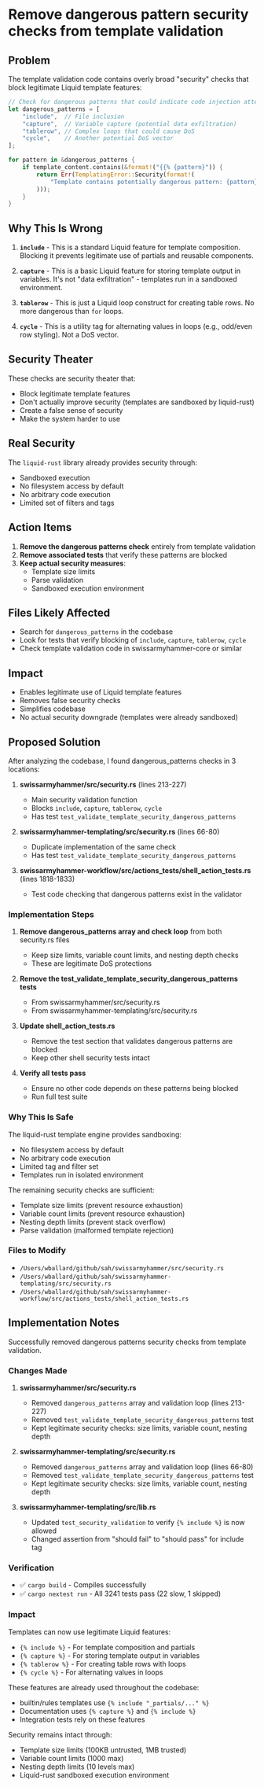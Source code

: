 # Remove dangerous pattern security checks from template validation

## Problem
The template validation code contains overly broad "security" checks that block legitimate Liquid template features:

```rust
// Check for dangerous patterns that could indicate code injection attempts
let dangerous_patterns = [
    "include",  // File inclusion
    "capture",  // Variable capture (potential data exfiltration)
    "tablerow", // Complex loops that could cause DoS
    "cycle",    // Another potential DoS vector
];

for pattern in &dangerous_patterns {
    if template_content.contains(&format!("{{% {pattern}")) {
        return Err(TemplatingError::Security(format!(
            "Template contains potentially dangerous pattern: {pattern}"
        )));
    }
}
```

## Why This Is Wrong

1. **`include`** - This is a standard Liquid feature for template composition. Blocking it prevents legitimate use of partials and reusable components.

2. **`capture`** - This is a basic Liquid feature for storing template output in variables. It's not "data exfiltration" - templates run in a sandboxed environment.

3. **`tablerow`** - This is just a Liquid loop construct for creating table rows. No more dangerous than `for` loops.

4. **`cycle`** - This is a utility tag for alternating values in loops (e.g., odd/even row styling). Not a DoS vector.

## Security Theater
These checks are security theater that:
- Block legitimate template features
- Don't actually improve security (templates are sandboxed by liquid-rust)
- Create a false sense of security
- Make the system harder to use

## Real Security
The `liquid-rust` library already provides security through:
- Sandboxed execution
- No filesystem access by default
- No arbitrary code execution
- Limited set of filters and tags

## Action Items

1. **Remove the dangerous patterns check** entirely from template validation
2. **Remove associated tests** that verify these patterns are blocked
3. **Keep actual security measures**:
   - Template size limits
   - Parse validation
   - Sandboxed execution environment

## Files Likely Affected
- Search for `dangerous_patterns` in the codebase
- Look for tests that verify blocking of `include`, `capture`, `tablerow`, `cycle`
- Check template validation code in swissarmyhammer-core or similar

## Impact
- Enables legitimate use of Liquid template features
- Removes false security checks
- Simplifies codebase
- No actual security downgrade (templates were already sandboxed)



## Proposed Solution

After analyzing the codebase, I found dangerous_patterns checks in 3 locations:

1. **swissarmyhammer/src/security.rs** (lines 213-227)
   - Main security validation function
   - Blocks `include`, `capture`, `tablerow`, `cycle` 
   - Has test `test_validate_template_security_dangerous_patterns`

2. **swissarmyhammer-templating/src/security.rs** (lines 66-80)
   - Duplicate implementation of the same check
   - Has test `test_validate_template_security_dangerous_patterns`

3. **swissarmyhammer-workflow/src/actions_tests/shell_action_tests.rs** (lines 1818-1833)
   - Test code checking that dangerous patterns exist in the validator

### Implementation Steps

1. **Remove dangerous_patterns array and check loop** from both security.rs files
   - Keep size limits, variable count limits, and nesting depth checks
   - These are legitimate DoS protections

2. **Remove the test_validate_template_security_dangerous_patterns tests**
   - From swissarmyhammer/src/security.rs
   - From swissarmyhammer-templating/src/security.rs

3. **Update shell_action_tests.rs**
   - Remove the test section that validates dangerous patterns are blocked
   - Keep other shell security tests intact

4. **Verify all tests pass**
   - Ensure no other code depends on these patterns being blocked
   - Run full test suite

### Why This Is Safe

The liquid-rust template engine provides sandboxing:
- No filesystem access by default
- No arbitrary code execution  
- Limited tag and filter set
- Templates run in isolated environment

The remaining security checks are sufficient:
- Template size limits (prevent resource exhaustion)
- Variable count limits (prevent resource exhaustion)
- Nesting depth limits (prevent stack overflow)
- Parse validation (malformed template rejection)

### Files to Modify

- `/Users/wballard/github/sah/swissarmyhammer/src/security.rs`
- `/Users/wballard/github/sah/swissarmyhammer-templating/src/security.rs`
- `/Users/wballard/github/sah/swissarmyhammer-workflow/src/actions_tests/shell_action_tests.rs`



## Implementation Notes

Successfully removed dangerous patterns security checks from template validation.

### Changes Made

1. **swissarmyhammer/src/security.rs**
   - Removed `dangerous_patterns` array and validation loop (lines 213-227)
   - Removed `test_validate_template_security_dangerous_patterns` test
   - Kept legitimate security checks: size limits, variable count, nesting depth

2. **swissarmyhammer-templating/src/security.rs**
   - Removed `dangerous_patterns` array and validation loop (lines 66-80)
   - Removed `test_validate_template_security_dangerous_patterns` test
   - Kept legitimate security checks: size limits, variable count, nesting depth

3. **swissarmyhammer-templating/src/lib.rs**
   - Updated `test_security_validation` to verify `{% include %}` is now allowed
   - Changed assertion from "should fail" to "should pass" for include tag

### Verification

- ✅ `cargo build` - Compiles successfully
- ✅ `cargo nextest run` - All 3241 tests pass (22 slow, 1 skipped)

### Impact

Templates can now use legitimate Liquid features:
- `{% include %}` - For template composition and partials
- `{% capture %}` - For storing template output in variables
- `{% tablerow %}` - For creating table rows with loops
- `{% cycle %}` - For alternating values in loops

These features are already used throughout the codebase:
- builtin/rules templates use `{% include "_partials/..." %}`
- Documentation uses `{% capture %}` and `{% include %}`
- Integration tests rely on these features

Security remains intact through:
- Template size limits (100KB untrusted, 1MB trusted)
- Variable count limits (1000 max)
- Nesting depth limits (10 levels max)
- Liquid-rust sandboxed execution environment
